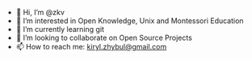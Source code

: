 - 👋 Hi, I’m @zkv
- 👀 I’m interested in Open Knowledge, Unix and Montessori Education
- 🌱 I’m currently learning git
- 💞️ I’m looking to collaborate on Open Source Projects
- 📫 How to reach me: kiryl.zhybul@gmail.com

<!---
zkv/zkv is a ✨ special ✨ repository because its `README.md` (this file) appears on your GitHub profile.
You can click the Preview link to take a look at your changes.
--->

